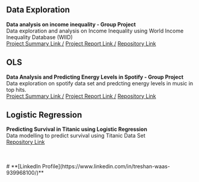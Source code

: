 ## Data Exploration

**Data analysis on income inequality - Group Project**<br /> 
Data exploration and analysis on Income Inequality using World Income Inequality Database (WIID)<br />
[Project Summary Link  /](https://treshanwaas.github.io/ANALYSIS-ON-INCOME-INEQUALITY/)
[Project Report Link  /](https://github.com/treshanwaas/ANALYSIS-ON-INCOME-INEQUALITY/blob/d99d57a5413c2be882b85afe4f6edf7dcf752c52/Report%20on%20World%20Income%20Inequality.pdf)
[Repository Link](https://github.com/treshanwaas/ANALYSIS-ON-INCOME-INEQUALITY)

## OLS

**Data Analysis and Predicting Energy Levels in Spotify - Group Project**<br />
Data exploration on spotify data set and predcting energy levels in music in top hits.<br />
[Project Summary Link  /](https://github.com/treshanwaas/Spofity--Predicting-Energy-Levels-using-OLS-and-Random-Forest/blob/main/Summary%20Paper.pdf)
[Project Report Link  /](https://github.com/treshanwaas/Spofity--Predicting-Energy-Levels-using-OLS-and-Random-Forest/blob/59321234297b5cc7990085c4547539842fda21f8/Project%20Report.pdf)
[Repository Link](https://github.com/treshanwaas/Spofity--Predicting-Energy-Levels-using-OLS-and-Random-Forest)


## Logistic Regression

**Predicting Survival in Titanic using Logistic Regression**<br />
Data modelling to predict survival using Titanic Data Set <br />
[Repository Link](https://github.com/treshanwaas/Logistic-Regression-Titanic-Dataset)

<br />
<br />
# **[LinkedIn Profile](https://www.linkedin.com/in/treshan-waas-939968100/)**



